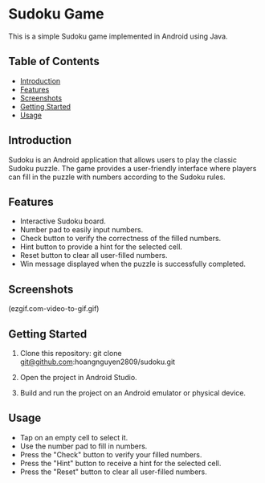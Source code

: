 # Sudoku Game

This is a simple Sudoku game implemented in Android using Java.

## Table of Contents

- [Introduction](#introduction)
- [Features](#features)
- [Screenshots](#screenshots)
- [Getting Started](#getting-started)
- [Usage](#usage)

## Introduction

Sudoku is an Android application that allows users to play the classic Sudoku puzzle. The game provides a user-friendly interface where players can fill in the puzzle with numbers according to the Sudoku rules.

## Features

- Interactive Sudoku board.
- Number pad to easily input numbers.
- Check button to verify the correctness of the filled numbers.
- Hint button to provide a hint for the selected cell.
- Reset button to clear all user-filled numbers.
- Win message displayed when the puzzle is successfully completed.

## Screenshots

(ezgif.com-video-to-gif.gif)
## Getting Started

1. Clone this repository:
   git clone git@github.com:hoangnguyen2809/sudoku.git

2. Open the project in Android Studio.
3. Build and run the project on an Android emulator or physical device.


## Usage

- Tap on an empty cell to select it.
- Use the number pad to fill in numbers.
- Press the "Check" button to verify your filled numbers.
- Press the "Hint" button to receive a hint for the selected cell.
- Press the "Reset" button to clear all user-filled numbers.

